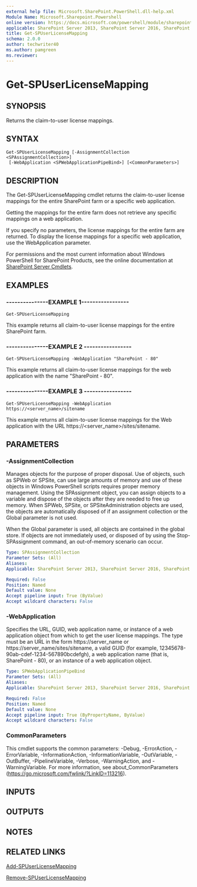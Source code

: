 ```yaml
---
external help file: Microsoft.SharePoint.PowerShell.dll-help.xml
Module Name: Microsoft.Sharepoint.Powershell
online version: https://docs.microsoft.com/powershell/module/sharepoint-server/get-spuserlicensemapping
applicable: SharePoint Server 2013, SharePoint Server 2016, SharePoint Server 2019
title: Get-SPUserLicenseMapping
schema: 2.0.0
author: techwriter40
ms.author: pamgreen
ms.reviewer:
---
```


# Get-SPUserLicenseMapping

## SYNOPSIS

Returns the claim-to-user license mappings.



## SYNTAX

```
Get-SPUserLicenseMapping [-AssignmentCollection <SPAssignmentCollection>]
 [-WebApplication <SPWebApplicationPipeBind>] [<CommonParameters>]
```

## DESCRIPTION
The Get-SPUserLicenseMapping cmdlet returns the claim-to-user license mappings for the entire SharePoint farm or a specific web application.

Getting the mappings for the entire farm does not retrieve any specific mappings on a web application.

If you specify no parameters, the license mappings for the entire farm are returned.
To display the license mappings for a specific web application, use the WebApplication parameter.

For permissions and the most current information about Windows PowerShell for SharePoint Products, see the online documentation at [SharePoint Server Cmdlets](https://docs.microsoft.com/powershell/sharepoint/sharepoint-server/sharepoint-server-cmdlets).

## EXAMPLES

### ---------------EXAMPLE 1----------------- 
```
Get-SPUserLicenseMapping
```

This example returns all claim-to-user license mappings for the entire SharePoint farm.

### ---------------EXAMPLE 2 ----------------- 
```
Get-SPUserLicenseMapping -WebApplication "SharePoint - 80"
```

This example returns all claim-to-user license mappings for the web application with the name "SharePoint - 80".

### ---------------EXAMPLE 3 ----------------- 
```
Get-SPUserLicenseMapping -WebApplication https://<server_name>/sitename
```

This example returns all claim-to-user license mappings for the Web application with the URL https://\<server_name\>/sites/sitename.

## PARAMETERS

### -AssignmentCollection
Manages objects for the purpose of proper disposal.
Use of objects, such as SPWeb or SPSite, can use large amounts of memory and use of these objects in Windows PowerShell scripts requires proper memory management.
Using the SPAssignment object, you can assign objects to a variable and dispose of the objects after they are needed to free up memory.
When SPWeb, SPSite, or SPSiteAdministration objects are used, the objects are automatically disposed of if an assignment collection or the Global parameter is not used.

When the Global parameter is used, all objects are contained in the global store.
If objects are not immediately used, or disposed of by using the Stop-SPAssignment command, an out-of-memory scenario can occur.

```yaml
Type: SPAssignmentCollection
Parameter Sets: (All)
Aliases: 
Applicable: SharePoint Server 2013, SharePoint Server 2016, SharePoint Server 2019

Required: False
Position: Named
Default value: None
Accept pipeline input: True (ByValue)
Accept wildcard characters: False
```

### -WebApplication
Specifies the URL, GUID, web application name, or instance of a web application object from which to get the user license mappings.
The type must be an URL in the form https://server_name or https://server_name/sites/sitename, a valid GUID (for example, 12345678-90ab-cdef-1234-567890bcdefgh), a web application name (that is, SharePoint - 80), or an instance of a web application object.

```yaml
Type: SPWebApplicationPipeBind
Parameter Sets: (All)
Aliases: 
Applicable: SharePoint Server 2013, SharePoint Server 2016, SharePoint Server 2019

Required: False
Position: Named
Default value: None
Accept pipeline input: True (ByPropertyName, ByValue)
Accept wildcard characters: False
```

### CommonParameters
This cmdlet supports the common parameters: -Debug, -ErrorAction, -ErrorVariable, -InformationAction, -InformationVariable, -OutVariable, -OutBuffer, -PipelineVariable, -Verbose, -WarningAction, and -WarningVariable. For more information, see about_CommonParameters (https://go.microsoft.com/fwlink/?LinkID=113216).

## INPUTS

## OUTPUTS

## NOTES

## RELATED LINKS

[Add-SPUserLicenseMapping](Add-SPUserLicenseMapping.md)

[Remove-SPUserLicenseMapping](Remove-SPUserLicenseMapping.md)

